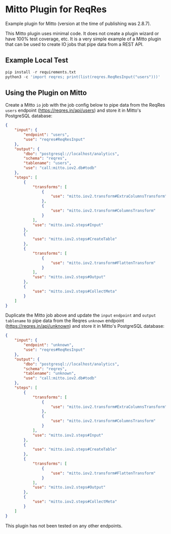 # Mitto Plugin for ReqRes  
  
Example plugin for Mitto (version at the time of publishing was 2.8.7).

This Mitto plugin uses minimal code. It does not create a plugin wizard or have 100% test coverage, etc. It is a very simple example of a Mitto plugin that can be used to create IO jobs that pipe data from a REST API.

## Example Local Test  
  
```python
pip install -r requirements.txt
python3 -c 'import reqres; print(list(reqres.ReqResInput("users")))'
```
   
## Using the Plugin on Mitto  
  
Create a Mitto `io` job with the job config below to pipe data from the ReqRes `users` endpoint (https://reqres.in/api/users) and store it in Mitto's PostgreSQL database:
```json
{
    "input": {
        "endpoint": "users",
        "use": "reqres#ReqResInput"
    },
    "output": {
        "dbo": "postgresql://localhost/analytics",
        "schema": "reqres",
        "tablename": "users",
        "use": "call:mitto.iov2.db#todb"
    },
    "steps": [
        {
            "transforms": [
                {
                    "use": "mitto.iov2.transform#ExtraColumnsTransform"
                },
                {
                    "use": "mitto.iov2.transform#ColumnsTransform"
                }
            ],
            "use": "mitto.iov2.steps#Input"
        },
        {
            "use": "mitto.iov2.steps#CreateTable"
        },
        {
            "transforms": [
                {
                    "use": "mitto.iov2.transform#FlattenTransform"
                }
            ],
            "use": "mitto.iov2.steps#Output"
        },
        {
            "use": "mitto.iov2.steps#CollectMeta"
        }
    ]
}
```

Duplicate the Mitto job above and update the `input` `endpoint` and `output` `tablename` to pipe data from the Reqres `unknown` endpoint (https://reqres.in/api/unknown) and store it in Mitto's PostgreSQL database:
```json
{
    "input": {
        "endpoint": "unknown",
        "use": "reqres#ReqResInput"
    },
    "output": {
        "dbo": "postgresql://localhost/analytics",
        "schema": "reqres",
        "tablename": "unknown",
        "use": "call:mitto.iov2.db#todb"
    },
    "steps": [
        {
            "transforms": [
                {
                    "use": "mitto.iov2.transform#ExtraColumnsTransform"
                },
                {
                    "use": "mitto.iov2.transform#ColumnsTransform"
                }
            ],
            "use": "mitto.iov2.steps#Input"
        },
        {
            "use": "mitto.iov2.steps#CreateTable"
        },
        {
            "transforms": [
                {
                    "use": "mitto.iov2.transform#FlattenTransform"
                }
            ],
            "use": "mitto.iov2.steps#Output"
        },
        {
            "use": "mitto.iov2.steps#CollectMeta"
        }
    ]
}
```

This plugin has not been tested on any other endpoints.  
